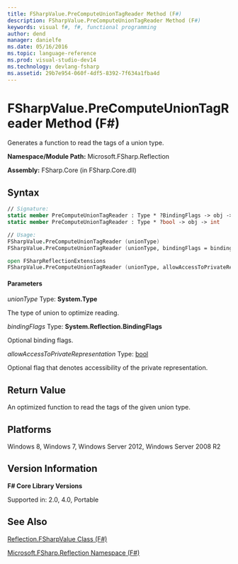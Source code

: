 ```yaml
---
title: FSharpValue.PreComputeUnionTagReader Method (F#)
description: FSharpValue.PreComputeUnionTagReader Method (F#)
keywords: visual f#, f#, functional programming
author: dend
manager: danielfe
ms.date: 05/16/2016
ms.topic: language-reference
ms.prod: visual-studio-dev14
ms.technology: devlang-fsharp
ms.assetid: 29b7e954-060f-4df5-8392-7f634a1fba4d 
---
```


# FSharpValue.PreComputeUnionTagReader Method (F#)

Generates a function to read the tags of a union type.

**Namespace/Module Path:** Microsoft.FSharp.Reflection

**Assembly:** FSharp.Core (in FSharp.Core.dll)


## Syntax

```fsharp
// Signature:
static member PreComputeUnionTagReader : Type * ?BindingFlags -> obj -> int
static member PreComputeUnionTagReader : Type * ?bool -> obj -> int

// Usage:
FSharpValue.PreComputeUnionTagReader (unionType)
FSharpValue.PreComputeUnionTagReader (unionType, bindingFlags = bindingFlags)

open FSharpReflectionExtensions
FSharpValue.PreComputeUnionTagReader (unionType, allowAccessToPrivateRepresentation = false)
```

#### Parameters
*unionType*
Type: **System.Type**


The type of union to optimize reading.


*bindingFlags*
Type: **System.Reflection.BindingFlags**


Optional binding flags.


*allowAccessToPrivateRepresentation*
Type: [bool](https://msdn.microsoft.com/library/89c0cf9c-49ce-4207-a3be-555851a67dd5)


Optional flag that denotes accessibility of the private representation.

## Return Value

An optimized function to read the tags of the given union type.

## Platforms
Windows 8, Windows 7, Windows Server 2012, Windows Server 2008 R2


## Version Information
**F# Core Library Versions**

Supported in: 2.0, 4.0, Portable

## See Also
[Reflection.FSharpValue Class &#40;F&#35;&#41;](Reflection.FSharpValue-Class-%5BFSharp%5D.md)

[Microsoft.FSharp.Reflection Namespace &#40;F&#35;&#41;](Microsoft.FSharp.Reflection-Namespace-%5BFSharp%5D.md)